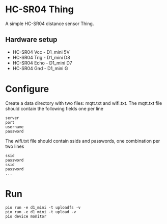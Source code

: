 # HC-SR04 Thing
A simple HC-SR04 distance sensor Thing.

## Hardware setup
 - HC-SR04 Vcc - D1_mini 5V
 - HC-SR04 Trig - D1_mini D8
 - HC-SR04 Echo - D1_mini D7
 - HC-SR04 Gnd - D1_mini G
 
# Configure
Create a data directory with two files: mqtt.txt and wifi.txt.
The mqtt.txt file should contain the following fields one per line
```
server
port
username
password
```

The wifi.txt file should contain ssids and passwords, one combination per two lines
```
ssid
password
ssid
password
...
```

# Run
```
pio run -e d1_mini -t uploadfs -v
pio run -e d1_mini -t upload -v
pio device monitor
```